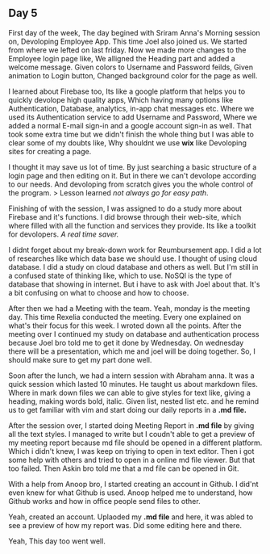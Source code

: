 ## Day 5

First day of the  week, The day begined with Sriram Anna's Morning session on, Devoloping Employee App. This time Joel also joined us. We started from where we lefted on last friday. Now we made more changes to the Employee login page like, We alligned the Heading part and added a welcome message. Given colors to Username and Password feilds, Given animation to Login button, Changed background color for the page as well.

I learned about Firebase too, Its like a google platform that helps you to quickly devolope high quality apps, Which having many options like Authentication, Database, analytics, in-app chat messages etc. Where we used its Authentication service to add Username and Password, Where we added a normal E-mail sign-in and a google account sign-in as well. That took some extra time but we didn't finish the whole thing but I was able to clear some of my doubts like, Why shouldnt we use **wix** like Devoloping sites for creating a page. 

I thought it may save us lot of time. By just searching a basic structure of a login page and then editing on it. But in there we can't devolope according to our needs. And devoloping from scratch gives you the whole control of the program. > Lesson learned *not always go for easy path*.

Finishing of with the session, I was assigned to do a study more about Firebase and it's functions. I did browse through their web-site, which where filled with all the function and services they provide. Its like a toolkit for devolopers. *A real time saver.*

I didnt forget about my break-down work for Reumbursement app. I did a lot of researches like which data base we should use. I thought of using cloud database. I did a study on cloud database and others as well. But I'm still in a confused state of thinking like, which to use. NoSQl is the type of database that showing in internet. But i have to ask with Joel about that. It's a bit confusing on what to choose and how to choose.

After then we had a Meeting with the team. Yeah, monday is the meeting day. This time Rexelia conducted the meeting. Every one explained on what's their focus for this week. I wroted down all the points. After the meeting over I continued my study on database and authentication process because Joel bro told me to get it done by Wednesday. On wednesday there will be a presentation, which me and joel will be doing together. So, I should make sure to get my part done well. 

Soon after the lunch, we had a intern session with Abraham anna. It was a quick session which lasted 10 minutes. He taught us about markdown files.
Where in mark down files we can able to give styles for text like, giving a heading, making words bold, italic. Given list, nested list etc.
and he remind us to get familiar with vim and start doing our daily reports in a **.md file.**

After the session over, I started doing Meeting Report in **.md file** by giving all the text styles. I managed to write but I coudn't able to get a preview of my meeting report because md file should be opened in a different platform. Which i didn't knew, I was keep on triying to open in text editor. Then i got some help with others and tried to open in a online md file viewer. But that too failed. Then Askin bro told me that a md file can be opened in Git.

With a help from Anoop bro, I started creating an account in  Github. I did'nt even knew for what Github is used. Anoop helped me to understand, how Github works and how in office people send files to other. 

Yeah, created an account. Uplaoded my **.md file** and here, it was abled to see a preview of how my report was. Did some editing here and there.

Yeah,  This day too went well. 

